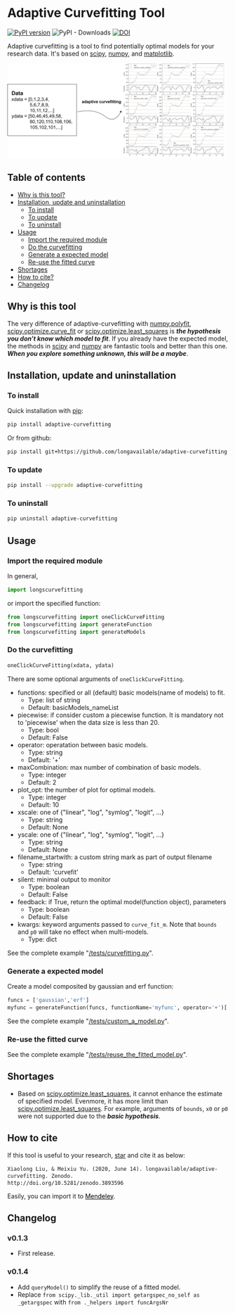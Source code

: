                              
# Adaptive Curvefitting Tool

[![PyPI version](https://badge.fury.io/py/adaptive-curvefitting.svg)](https://badge.fury.io/py/adaptive-curvefitting)
![PyPI - Downloads](https://img.shields.io/pypi/dm/adaptive-curvefitting)
[![DOI](https://zenodo.org/badge/DOI/10.5281/zenodo.3893596.svg)](https://doi.org/10.5281/zenodo.3893596)

Adaptive curvefitting is a tool to find potentially optimal models for your research data. It's based on [scipy], [numpy], and [matplotlib]. 

<p float="left">
<img width="500" height="215" src="https://github.com/longavailable/adaptive-curvefitting/raw/master/docs/pics/adaptive-curvefitting.png"/>
</p>

## Table of contents
- [Why is this tool?](#why-is-this-tool)
- [Installation, update and uninstallation](#installation--update-and-uninstallation)
  * [To install](#to-install)
  * [To update](#to-update)
  * [To uninstall](#to-uninstall)
- [Usage](#usage)
  * [Import the required module](#import-the-required-module)
  * [Do the curvefitting](#do-the-curvefitting)
  * [Generate a expected model](#generate-a-expected-model)
  * [Re-use the fitted curve](#re-use-the-fitted-curve)
- [Shortages](#shortages)
- [How to cite?](#how-to-cite)
- [Changelog](#changelog)

## Why is this tool

The very difference of adaptive-curvefitting with [numpy.polyfit], [scipy.optimize.curve_fit] or [scipy.optimize.least_squares] is ***the hypothesis you don’t know which model to fit***. If you already have the expected model, the methods in [scipy] and [numpy] are fantastic tools and better than this one. ***When you explore something unknown, this will be a maybe***.

## Installation, update and uninstallation

### To install

Quick installation with [pip]:
```bash
pip install adaptive-curvefitting
```
Or from github:
```bash
pip install git+https://github.com/longavailable/adaptive-curvefitting
```
### To update

```bash
pip install --upgrade adaptive-curvefitting
```

### To uninstall

```bash
pip uninstall adaptive-curvefitting
```

## Usage

### Import the required module

In general,

```python
import longscurvefitting
```

or import the specified function:

```python
from longscurvefitting import oneClickCurveFitting
from longscurvefitting import generateFunction
from longscurvefitting import generateModels
```

### Do the curvefitting

```python
oneClickCurveFitting(xdata, ydata)
```

There are some optional arguments of `oneClickCurveFitting`. 
- functions: specified or all (default) basic models(name of models) to fit.
	- Type: list of string
	-	Default: basicModels_nameList
- piecewise: if consider custom a piecewise function. It is mandatory not to 'piecewise' when the data size is less than 20.
	- Type: bool
	- Default: False
- operator: operatation between basic models.
	- Type: string
	- Default: '+'
- maxCombination: max number of combination of basic models.
	- Type: integer
	- Default: 2
- plot_opt: the number of plot for optimal models.
	- Type: integer
	- Default: 10
- xscale: one of {"linear", "log", "symlog", "logit", ...}
	- Type: string
	- Default: None
- yscale: one of {"linear", "log", "symlog", "logit", ...}
	- Type: string
	- Default: None
- filename_startwith: a custom string mark as part of output filename
	- Type: string
	- Default: 'curvefit'
- silent: minimal output to monitor
	- Type: boolean
	- Default: False
- feedback: if True, return the optimal model(function object), parameters
	- Type: boolean
	- Default: False
- kwargs: keyword arguments passed to `curve_fit_m`. Note that `bounds` and `p0` will take no effect when multi-models.
	- Type: dict

See the complete example "[/tests/curvefitting.py]".

### Generate a expected model

Create a model composited by gaussian and erf function:

```python
funcs = ['gaussian','erf']
myfunc = generateFunction(funcs, functionName='myfunc', operator='+')['model']
```

See the complete example "[/tests/custom_a_model.py]".

### Re-use the fitted curve

See the complete example "[/tests/reuse_the_fitted_model.py]".

## Shortages

- Based on [scipy.optimize.least_squares], it cannot enhance the estimate of specified model. Evenmore, it has more limit than [scipy.optimize.least_squares]. 
For example, arguments of `bounds`, `x0` or `p0` were not supported due to the ***basic hypothesis***.

## How to cite

If this tool is useful to your research, 
<a class="github-button" href="https://github.com/longavailable/adaptive-curvefitting" aria-label="Star longavailable/adaptive-curvefitting on GitHub">star</a> and cite it as below:
```
Xiaolong Liu, & Meixiu Yu. (2020, June 14). longavailable/adaptive-curvefitting. Zenodo. 
http://doi.org/10.5281/zenodo.3893596
```
Easily, you can import it to 
<a href="https://www.mendeley.com/import/?url=https://zenodo.org/record/3893596" class="eye-protector-processed" style="border-color: rgba(0, 0, 0, 0.35); color: rgb(0, 0, 0);"><i class="fa fa-external-link"></i> Mendeley</a>.

## Changelog

### v0.1.3

- First release.

### v0.1.4

- Add `queryModel()` to simplify the reuse of a fitted model.
- Replace `from scipy._lib._util import getargspec_no_self as _getargspec` with `from ._helpers import funcArgsNr`


[scipy]: https://scipy.org/scipylib/
[numpy]: https://numpy.org/
[matplotlib]: https://matplotlib.org/
[scipy.optimize.curve_fit]: https://docs.scipy.org/doc/scipy/reference/generated/scipy.optimize.curve_fit.html
[numpy.polyfit]: https://numpy.org/doc/stable/reference/generated/numpy.polyfit.html?highlight=fit#numpy-polyfit
[scipy.optimize.least_squares]: https://docs.scipy.org/doc/scipy/reference/generated/scipy.optimize.least_squares.html
[pip]: https://pip.pypa.io/en/stable/
[/tests/curvefitting.py]: https://github.com/longavailable/adaptive-curvefitting/raw/master/tests/curvefitting.py
[/tests/custom_a_model.py]: https://github.com/longavailable/adaptive-curvefitting/raw/master/tests/custom_a_model.py
[/tests/reuse_the_fitted_model.py]: https://github.com/longavailable/adaptive-curvefitting/raw/master/tests/reuse_the_fitted_model.py